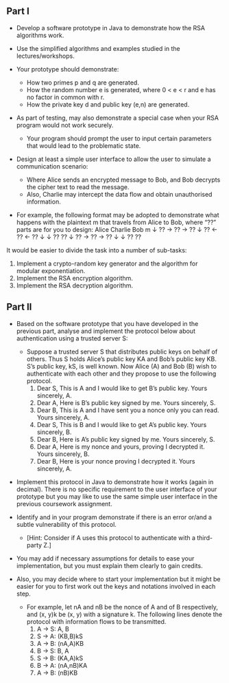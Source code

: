 ## Part I
- Develop a software prototype in Java to demonstrate how the RSA algorithms work.

- Use the simplified algorithms and examples studied in the lectures/workshops.

- Your prototype should demonstrate:
  - How two primes p and q are generated.
  - How the random number e is generated, where 0 < e < r and e has no factor in common with r.
  - How the private key d and public key (e,n) are generated.

- As part of testing, may also demonstrate a special case when your RSA program would not work securely.
  - Your program should prompt the user to input certain parameters that would lead to the problematic state.

- Design at least a simple user interface to allow the user to simulate a communication scenario:
  - Where Alice sends an encrypted message to Bob, and Bob decrypts the cipher text to read the message.
  - Also, Charlie may intercept the data flow and obtain unauthorised information.
- For example, the following format may be adopted to demonstrate what happens with the plaintext m that travels from Alice to Bob, where “??” parts are for you to design:
  Alice    Charlie    Bob
    m
    ↓
    ??   →   ??   →   ??
    ↓
    ??   ←   ??   ←   ??
    ↓        ↓
    ??       ??
    ↓
    ??   →   ??   →   ??
             ↓        ↓
             ??       ??

It would be easier to divide the task into a number of sub-tasks:
1. Implement a crypto-random key generator and the algorithm for modular exponentiation.
2. Implement the RSA encryption algorithm.
3. Implement the RSA decryption algorithm.

## Part II
- Based on the software prototype that you have developed in the previous part, analyse and implement the protocol below about authentication using a trusted server S:
  - Suppose a trusted server S that distributes public keys on behalf of others. Thus S holds Alice’s public key KA and Bob’s public key KB. S’s public key, kS, is well known. Now Alice (A) and Bob (B) wish to authenticate with each other and they propose to use the following protocol.
    1) Dear S, This is A and I would like to get B’s public key. Yours sincerely, A.
    2) Dear A, Here is B’s public key signed by me. Yours sincerely, S.
    3) Dear B, This is A and I have sent you a nonce only you can read. Yours sincerely, A.
    4) Dear S, This is B and I would like to get A’s public key. Yours sincerely, B.
    5) Dear B, Here is A’s public key signed by me. Yours sincerely, S.
    6) Dear A, Here is my nonce and yours, proving I decrypted it. Yours sincerely, B.
    7) Dear B, Here is your nonce proving I decrypted it. Yours sincerely, A.

- Implement this protocol in Java to demonstrate how it works (again in decimal). There is no specific requirement to the user interface of your prototype but you may like to use the same simple user interface in the previous coursework assignment.

- Identify and in your program demonstrate if there is an error or/and a subtle vulnerability of this protocol.
  - [Hint: Consider if A uses this protocol to authenticate with a third-party Z.]

- You may add if necessary assumptions for details to ease your implementation, but you must explain them clearly to gain credits.

- Also, you may decide where to start your implementation but it might be easier for you to first work out the keys and notations involved in each step.
  - For example, let nA and nB be the nonce of A and of B respectively, and (x, y)k be (x, y) with a signature k.
  The following lines denote the protocol with information flows to be transmitted.
    1) A → S: A, B
    2) S → A: (KB,B)kS
    3) A → B: (nA,A)KB
    4) B → S: B, A
    5) S → B: (KA,A)kS
    6) B → A: (nA,nB)KA
    7) A → B: (nB)KB
